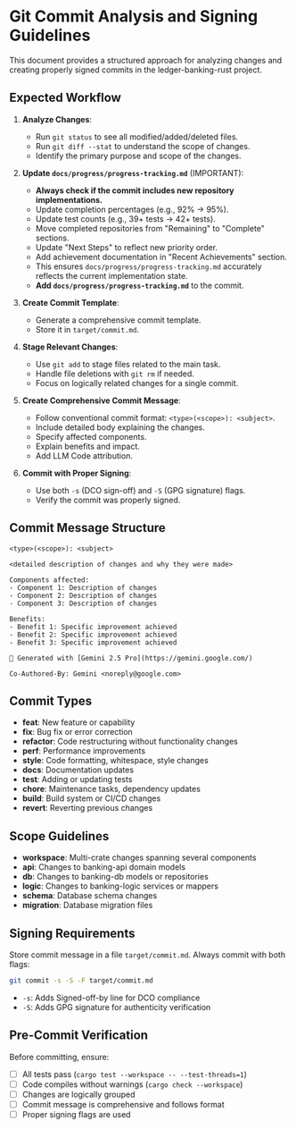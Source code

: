 # Git Commit Analysis and Signing Guidelines

This document provides a structured approach for analyzing changes and creating properly signed commits in the ledger-banking-rust project.

## Expected Workflow

1.  **Analyze Changes**:
    -   Run `git status` to see all modified/added/deleted files.
    -   Run `git diff --stat` to understand the scope of changes.
    -   Identify the primary purpose and scope of the changes.

2.  **Update `docs/progress/progress-tracking.md`** (IMPORTANT):
    -   **Always check if the commit includes new repository implementations.**
    -   Update completion percentages (e.g., 92% → 95%).
    -   Update test counts (e.g., 39+ tests → 42+ tests).
    -   Move completed repositories from "Remaining" to "Complete" sections.
    -   Update "Next Steps" to reflect new priority order.
    -   Add achievement documentation in "Recent Achievements" section.
    -   This ensures `docs/progress/progress-tracking.md` accurately reflects the current implementation state.
    -   **Add `docs/progress/progress-tracking.md`** to the commit.

3.  **Create Commit Template**:
    -   Generate a comprehensive commit template.
    -   Store it in `target/commit.md`.

4.  **Stage Relevant Changes**:
    -   Use `git add` to stage files related to the main task.
    -   Handle file deletions with `git rm` if needed.
    -   Focus on logically related changes for a single commit.

5.  **Create Comprehensive Commit Message**:
    -   Follow conventional commit format: `<type>(<scope>): <subject>`.
    -   Include detailed body explaining the changes.
    -   Specify affected components.
    -   Explain benefits and impact.
    -   Add LLM Code attribution.

6.  **Commit with Proper Signing**:
    -   Use both `-s` (DCO sign-off) and `-S` (GPG signature) flags.
    -   Verify the commit was properly signed.

## Commit Message Structure

```
<type>(<scope>): <subject>

<detailed description of changes and why they were made>

Components affected:
- Component 1: Description of changes
- Component 2: Description of changes
- Component 3: Description of changes

Benefits:
- Benefit 1: Specific improvement achieved
- Benefit 2: Specific improvement achieved
- Benefit 3: Specific improvement achieved

🤖 Generated with [Gemini 2.5 Pro](https://gemini.google.com/)

Co-Authored-By: Gemini <noreply@google.com>
```

## Commit Types

-   **feat**: New feature or capability
-   **fix**: Bug fix or error correction
-   **refactor**: Code restructuring without functionality changes
-   **perf**: Performance improvements
-   **style**: Code formatting, whitespace, style changes
-   **docs**: Documentation updates
-   **test**: Adding or updating tests
-   **chore**: Maintenance tasks, dependency updates
-   **build**: Build system or CI/CD changes
-   **revert**: Reverting previous changes

## Scope Guidelines

-   **workspace**: Multi-crate changes spanning several components
-   **api**: Changes to banking-api domain models
-   **db**: Changes to banking-db models or repositories
-   **logic**: Changes to banking-logic services or mappers
-   **schema**: Database schema changes
-   **migration**: Database migration files

## Signing Requirements

Store commit message in a file `target/commit.md`. Always commit with both flags:
```bash
git commit -s -S -F target/commit.md
```

-   `-s`: Adds Signed-off-by line for DCO compliance
-   `-S`: Adds GPG signature for authenticity verification

## Pre-Commit Verification

Before committing, ensure:
-   [ ] All tests pass (`cargo test --workspace -- --test-threads=1`)
-   [ ] Code compiles without warnings (`cargo check --workspace`)
-   [ ] Changes are logically grouped
-   [ ] Commit message is comprehensive and follows format
-   [ ] Proper signing flags are used